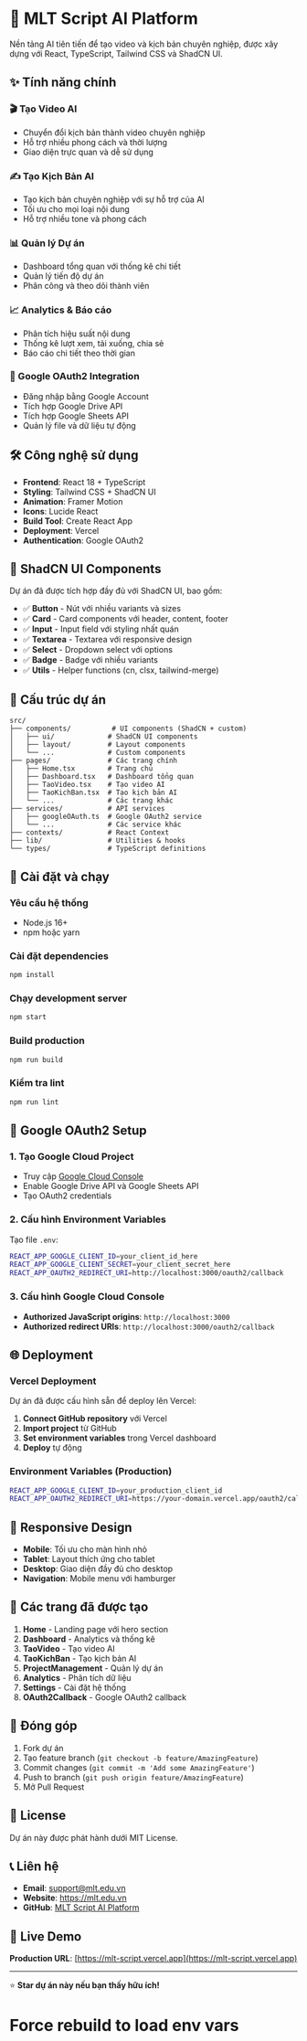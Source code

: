 # 🚀 MLT Script AI Platform

Nền tảng AI tiên tiến để tạo video và kịch bản chuyên nghiệp, được xây dựng với React, TypeScript, Tailwind CSS và ShadCN UI.

## ✨ Tính năng chính

### 🎬 Tạo Video AI
- Chuyển đổi kịch bản thành video chuyên nghiệp
- Hỗ trợ nhiều phong cách và thời lượng
- Giao diện trực quan và dễ sử dụng

### ✍️ Tạo Kịch Bản AI
- Tạo kịch bản chuyên nghiệp với sự hỗ trợ của AI
- Tối ưu cho mọi loại nội dung
- Hỗ trợ nhiều tone và phong cách

### 📊 Quản lý Dự án
- Dashboard tổng quan với thống kê chi tiết
- Quản lý tiến độ dự án
- Phân công và theo dõi thành viên

### 📈 Analytics & Báo cáo
- Phân tích hiệu suất nội dung
- Thống kê lượt xem, tải xuống, chia sẻ
- Báo cáo chi tiết theo thời gian

### 🔐 Google OAuth2 Integration
- Đăng nhập bằng Google Account
- Tích hợp Google Drive API
- Tích hợp Google Sheets API
- Quản lý file và dữ liệu tự động

## 🛠️ Công nghệ sử dụng

- **Frontend**: React 18 + TypeScript
- **Styling**: Tailwind CSS + ShadCN UI
- **Animation**: Framer Motion
- **Icons**: Lucide React
- **Build Tool**: Create React App
- **Deployment**: Vercel
- **Authentication**: Google OAuth2

## 🎨 ShadCN UI Components

Dự án đã được tích hợp đầy đủ với ShadCN UI, bao gồm:

- ✅ **Button** - Nút với nhiều variants và sizes
- ✅ **Card** - Card components với header, content, footer
- ✅ **Input** - Input field với styling nhất quán
- ✅ **Textarea** - Textarea với responsive design
- ✅ **Select** - Dropdown select với options
- ✅ **Badge** - Badge với nhiều variants
- ✅ **Utils** - Helper functions (cn, clsx, tailwind-merge)

## 📁 Cấu trúc dự án

```
src/
├── components/          # UI components (ShadCN + custom)
│   ├── ui/             # ShadCN UI components
│   ├── layout/         # Layout components
│   └── ...             # Custom components
├── pages/              # Các trang chính
│   ├── Home.tsx        # Trang chủ
│   ├── Dashboard.tsx   # Dashboard tổng quan
│   ├── TaoVideo.tsx    # Tạo video AI
│   ├── TaoKichBan.tsx  # Tạo kịch bản AI
│   └── ...             # Các trang khác
├── services/           # API services
│   ├── googleOAuth.ts  # Google OAuth2 service
│   └── ...             # Các service khác
├── contexts/           # React Context
├── lib/                # Utilities & hooks
└── types/              # TypeScript definitions
```

## 🚀 Cài đặt và chạy

### Yêu cầu hệ thống
- Node.js 16+
- npm hoặc yarn

### Cài đặt dependencies
```bash
npm install
```

### Chạy development server
```bash
npm start
```

### Build production
```bash
npm run build
```

### Kiểm tra lint
```bash
npm run lint
```

## 🔐 Google OAuth2 Setup

### 1. Tạo Google Cloud Project
- Truy cập [Google Cloud Console](https://console.cloud.google.com/)
- Enable Google Drive API và Google Sheets API
- Tạo OAuth2 credentials

### 2. Cấu hình Environment Variables
Tạo file `.env`:
```bash
REACT_APP_GOOGLE_CLIENT_ID=your_client_id_here
REACT_APP_GOOGLE_CLIENT_SECRET=your_client_secret_here
REACT_APP_OAUTH2_REDIRECT_URI=http://localhost:3000/oauth2/callback
```

### 3. Cấu hình Google Cloud Console
- **Authorized JavaScript origins**: `http://localhost:3000`
- **Authorized redirect URIs**: `http://localhost:3000/oauth2/callback`

## 🌐 Deployment

### Vercel Deployment
Dự án đã được cấu hình sẵn để deploy lên Vercel:

1. **Connect GitHub repository** với Vercel
2. **Import project** từ GitHub
3. **Set environment variables** trong Vercel dashboard
4. **Deploy** tự động

### Environment Variables (Production)
```bash
REACT_APP_GOOGLE_CLIENT_ID=your_production_client_id
REACT_APP_OAUTH2_REDIRECT_URI=https://your-domain.vercel.app/oauth2/callback
```

## 📱 Responsive Design

- **Mobile**: Tối ưu cho màn hình nhỏ
- **Tablet**: Layout thích ứng cho tablet
- **Desktop**: Giao diện đầy đủ cho desktop
- **Navigation**: Mobile menu với hamburger

## 🎯 Các trang đã được tạo

1. **Home** - Landing page với hero section
2. **Dashboard** - Analytics và thống kê
3. **TaoVideo** - Tạo video AI
4. **TaoKichBan** - Tạo kịch bản AI
5. **ProjectManagement** - Quản lý dự án
6. **Analytics** - Phân tích dữ liệu
7. **Settings** - Cài đặt hệ thống
8. **OAuth2Callback** - Google OAuth2 callback

## 🤝 Đóng góp

1. Fork dự án
2. Tạo feature branch (`git checkout -b feature/AmazingFeature`)
3. Commit changes (`git commit -m 'Add some AmazingFeature'`)
4. Push to branch (`git push origin feature/AmazingFeature`)
5. Mở Pull Request

## 📄 License

Dự án này được phát hành dưới MIT License.

## 📞 Liên hệ

- **Email**: support@mlt.edu.vn
- **Website**: https://mlt.edu.vn
- **GitHub**: [MLT Script AI Platform](https://github.com/mlt/script-ai-platform)

## 🚀 Live Demo

**Production URL**: [https://mlt-script.vercel.app](https://mlt-script.vercel.app)

---

⭐ **Star dự án này nếu bạn thấy hữu ích!**
# Force rebuild to load env vars

